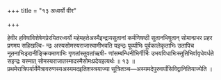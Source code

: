+++
title = "१३ अध्वर्यो वीर"

+++

हेवीर हविषांविशेषेणप्रेरयितरध्वर्यो महेमहतेअस्मैइन्द्रायसुतानां कर्मणिषष्ठी सुतानभिषुतान् सोमान्प्रभर प्रहर प्रगमय सहिखल्वि- न्द्रः अस्यसोमस्यराजास्वामीभवति यइन्द्रः पूर्व्याभिः पूर्वकालेकृताभिः उतापिच नूतनाभिःइदानीङ्क्रियमाणाभिः गृणतांस्तुवतांऋषी- णांसम्बन्धिनीभिर्गीर्भिः उभयविधाभिःस्तुतिभिर्वावृधेवर्धते सइन्द्रः यस्मात् सोमस्यराजातस्मादस्मैसोमःप्रदेयइत्यर्थः ॥ १३ ॥ प्रथमेरात्रिपर्यार्येमैत्रावरुणस्यअस्यमदइतिशस्त्रयाज्या सूत्रितञ्च—अस्यमदेपुरुवर्पांसिविद्वानितियाज्येति ।
